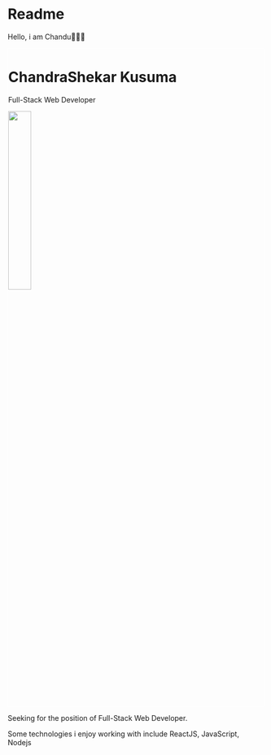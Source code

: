 # Readme

Hello, i am Chandu👋🙎‍♂️

<div style="border:1px solid white">
  <h1>ChandraShekar Kusuma</h1>
  <p>Full-Stack Web Developer</p>
  <img src="https://s3.amazonaws.com/media.skillcrush.com/skillcrush/wp-content/uploads/2018/10/Blog_Full-stack-dev.jpg" width="30%"/>
</div>
<p>Seeking for the position of Full-Stack Web Developer.</p>
<p>Some technologies i enjoy working with include ReactJS, JavaScript, Nodejs </p>
